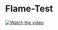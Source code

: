 # Flame-Test

[![Watch the video](https://img.youtube.com/vi/qx3PhHZLdXY/maxresdefault.jpg)](https://youtu.be/qx3PhHZLdXY)
